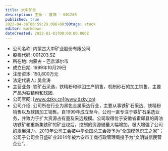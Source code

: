```yaml
---
title: 大中矿业
description: 主板 - 普钢 - 001203
published: true
2022-04-30T06:59:29.000+08:00tags: stock
editor: markdown
dateCreated: 2022-01-01T00:00:00.000Z
---
```


- 公司名称: 内蒙古大中矿业股份有限公司
- 股票代码: 001203.SZ
- 所在地: 内蒙古 - 巴彦淖尔市
- 成立日期: 1999年10月29日
- 注册资本: 150,800万元
- 法定代表人: 吴金涛
- 主营业务: 铁矿石采选，铁精粉和球团生产销售，机制砂石的加工销售，主要产品为铁精粉和球团.
- 公司官网: [www.dzky.cn](www.dzky.cn)
- 公司介绍: 公司所在行业为黑色金属采选行业，主要从事铁矿石采选、铁精粉销售以及球团加工销售。自1999年成立至今，公司一直专注于铁矿石采选业务，并致力于扩大资源占有量及采选规模。公司取得位于安徽省霍邱县的周油坊铁矿和重新集铁矿的矿业权后，控制的资源储量大幅增加，极大增强了公司的发展潜力。2013年公司工会被中华全国总工会授予为“全国模范职工之家”；公司子公司金日盛矿业2014年被六安市工商行政管理局授予为“文明诚信民营企业”。


